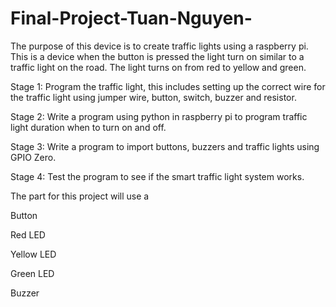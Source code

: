 # Final-Project-Tuan-Nguyen-
The purpose of this device is to create traffic lights using a raspberry pi. This is a device when the button is pressed the light turn on similar to a traffic light on the road. The light turns on from red to yellow and green.  

Stage 1: Program the traffic light, this includes setting up the correct wire for the traffic light using jumper wire, button, switch, buzzer and resistor. 

Stage 2: Write a program using python in raspberry pi to program traffic light duration when to turn on and off.  

Stage 3: Write a program to import buttons, buzzers and traffic lights using GPIO Zero. 

Stage 4: Test the program to see if the smart traffic light system works. 

 

The part for this project will use a  

Button                          

Red LED                        

Yellow LED                     

Green LED                     

Buzzer               
